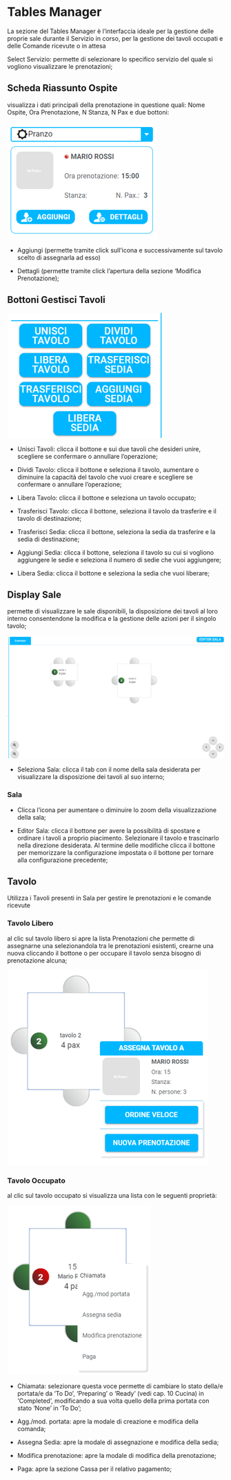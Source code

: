 # Tables Manager

La sezione del Tables Manager è l’interfaccia ideale per la gestione delle proprie sale durante il Servizio in corso, per la gestione dei tavoli occupati e delle Comande ricevute o in attesa

Select Servizio: permette di selezionare lo specifico servizio del quale si vogliono visualizzare le prenotazioni;

## Scheda Riassunto Ospite

visualizza i dati principali della prenotazione in questione quali: Nome Ospite, Ora Prenotazione, N Stanza, N Pax e due bottoni:

![guestProfile](../../assets/img/imgTables/guestProfile.png#guestProfile)

* Aggiungi (permette tramite click sull’icona e successivamente sul tavolo scelto di assegnarla ad esso)

* Dettagli (permette tramite click l’apertura della sezione ‘Modifica Prenotazione);

## Bottoni Gestisci Tavoli

![actionButtons](../../assets/img/imgTables/actionButtons.png#actionButtons)

* Unisci Tavoli: clicca il bottone e sui due tavoli che desideri unire, scegliere se confermare o annullare l’operazione;

* Dividi Tavolo: clicca il bottone e seleziona il tavolo, aumentare o diminuire la capacità del tavolo che vuoi creare e scegliere se confermare o annullare l’operazione;

* Libera Tavolo: clicca il bottone e seleziona un tavolo occupato;

* Trasferisci Tavolo: clicca il bottone, seleziona il tavolo da trasferire e il tavolo di destinazione;

* Trasferisci Sedia: clicca il bottone, seleziona la sedia da trasferire e la sedia di destinazione;

* Aggiungi Sedia: clicca il bottone, seleziona il tavolo su cui si vogliono aggiungere le sedie e seleziona il numero di sedie che vuoi aggiungere;

* Libera Sedia: clicca il bottone e seleziona la sedia che vuoi liberare;

## Display Sale

permette di visualizzare le sale disponibili, la disposizione dei tavoli al loro interno consentendone la modifica e la gestione delle azioni per il singolo tavolo;

![roomDisplay](../../assets/img/imgTables/roomDisplay.png#roomDisplay)

* Seleziona Sala: clicca il tab con il nome della sala desiderata per visualizzare la disposizione dei tavoli al suo interno;

### Sala

* Clicca l’icona per aumentare o diminuire lo zoom della visualizzazione della sala;

* Editor Sala: clicca il bottone per avere la possibilità di spostare e ordinare i tavoli a proprio piacimento. Selezionare il tavolo e trascinarlo nella direzione desiderata. Al termine delle modifiche clicca il bottone per memorizzare la configurazione impostata o il bottone per tornare alla configurazione precedente;

## Tavolo

Utilizza i Tavoli presenti in Sala per gestire le prenotazioni e le comande ricevute

### Tavolo Libero

 al clic sul tavolo libero si apre la lista Prenotazioni che permette di assegnarne una selezionandola tra le prenotazioni esistenti, crearne una nuova cliccando il bottone  o   per occupare il tavolo senza bisogno di prenotazione alcuna;

 ![emptyTable](../../assets/img/imgTables/emptyTable.png#emptyTable)

### Tavolo Occupato

 al clic sul tavolo occupato si visualizza una lista con le seguenti proprietà:

 ![busyTable](../../assets/img/imgTables/busyTable.png#busyTable)

* Chiamata: selezionare questa voce permette di cambiare lo stato della/e portata/e da ‘To Do’, ‘Preparing’ o ‘Ready’ (vedi cap. 10 Cucina) in ‘Completed’, modificando a sua volta quello della prima portata con stato ‘None’ in ‘To Do’;

* Agg./mod. portata: apre la modale di creazione e modifica della comanda;

* Assegna Sedia: apre la modale di assegnazione  e modifica della sedia;

* Modifica prenotazione: apre la modale di modifica della prenotazione;

* Paga:  apre la sezione Cassa per il relativo pagamento;